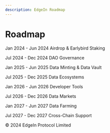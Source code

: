 ```yaml
---
description: EdgeIn Roadmap
---
```


# Roadmap

Jan 2024 - Jun 2024                                                           Airdrop & Earlybird Staking

Jul 2024 - Dec 2024                                                           DAO Governance

Jan 2025 - Jun 2025                                                           Data Minting & Data Vault

Jul 2025 - Dec 2025                                                            Data Ecosystems

Jan 2026 - Jun 2026                                                           Developer Tools

Jul 2026 - Dec 2026                                                            Data Markets

Jan 2027 - Jun 2027                                                            Data Farming

Jul 2027 - Dec 2027                                                            Cross-Chain Support









© 2024 EdgeIn Protocol Limited
